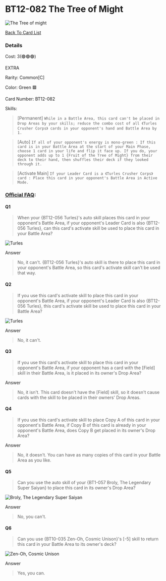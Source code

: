 # BT12-082 The Tree of Might
![The Tree of might](http://www.dbs-cardgame.com/images/cardlist/cardimg/BT12-082.png)

[Back To Card List](./index.md)
### Details
Cost: 3(🟢🟢🟢)

EXTRA
 
Rarity: Common[C]

Color: Green 🟩

Card Number: BT12-082

Skills: 
> [Permanent] `While in a Battle Area, this card can't be placed in Drop Areas by your skills; reduce the combo cost of all 《Turles Crusher Corps》 cards in your opponent's hand and Battle Area by 1.`

> [Auto] `If all of your opponent's energy is mono-green : If this card is in your Battle Area at the start of your Main Phase, choose 1 card in your life and flip it face up. If you do, your opponent adds up to 1 {Fruit of the Tree of Might} from their deck to their hand, then shuffles their deck if they looked through it.`

> [Activate Main] `If your Leader Card is a 《Turles Crusher Corps》 card : Place this card in your opponent's Battle Area in Active Mode.`




### [Official FAQ][1]: 
#### Q1
> When your {BT12-056 Turles}'s auto skill places this card in your opponent's Battle Area, if your opponent's Leader Card is also {BT12-056 Turles}, can this card's activate skill be used to place this card in your Battle Area?

![Turles](http://www.dbs-cardgame.com/images/cardlist/cardimg/BT12-056.png)

Answer
> No, it can't. {BT12-056 Turles}'s auto skill is there to place this card in your opponent's Battle Area, so this card's activate skill can't be used that way.

#### Q2
> If you use this card's activate skill to place this card in your opponent's Battle Area, if your opponent's Leader Card is also {BT12-056 Turles}, this card's activate skill be used to place this card in your Battle Area?

![Turles](http://www.dbs-cardgame.com/images/cardlist/cardimg/BT12-056.png)

Answer
> No, it can't.


#### Q3
> If you use this card's activate skill to place this card in your opponent's Battle Area, if your opponent has a card with the [Field] skill in their Battle Area, is it placed in its owner's Drop Area?

Answer
> No, it isn't. This card doesn't have the [Field] skill, so it doesn't cause cards with the skill to be placed in their owners' Drop Areas.

#### Q4
> If you use this card's activate skill to place Copy A of this card in your opponent's Battle Area, if Copy B of this card is already in your opponent's Battle Area, does Copy B get placed in its owner's Drop Area?

Answer
> No, it doesn't. You can have as many copies of this card in your Battle Area as you like.

#### Q5
> Can you use the auto skill of your {BT1-057 Broly, The Legendary Super Saiyan} to place this card in its owner's Drop Area?

![Broly, The Legendary Super Saiyan](http://www.dbs-cardgame.com/images/cardlist/cardimg/BT1-057_b.png)

Answer
> No, you can't.

#### Q6
> Can you use {BT10-035 Zen-Oh, Cosmic Unison}'s [-5] skill to return this card in your Battle Area to its owner's deck?

![Zen-Oh, Cosmic Unison](http://www.dbs-cardgame.com/images/cardlist/cardimg/BT10-035.png)

Answer
> Yes, you can.





[1]: http://www.dbs-cardgame.com/us-en/rule/card_faq.php
[2]: http://www.dbs-cardgame.com/pdf/rulemanual.pdf?ver_1.18_2
